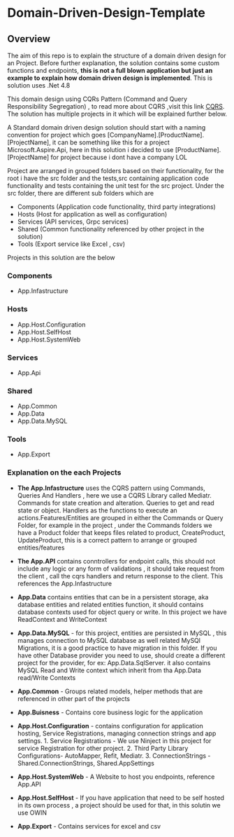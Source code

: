 # Domain-Driven-Design-Template

## Overview
The aim of this repo is to explain the structure of a domain driven design for an Project. Before further explanation, the solution contains some custom functions and endpoints, **this is not a full blown application but just an example to explain how domain driven design is implemented**. This is solution uses .Net 4.8

This domain design using CQRs Pattern (Command and Query Responsibility Segregation) , to read more about CQRS ,visit this link [CQRS](https://en.wikipedia.org/wiki/Command%E2%80%93query_separation). The solution has multiple projects in it which will be explained further below. 

A Standard domain driven design solution should start with a naming convention for project which goes [CompanyName].[ProductName].[ProjectName], it can be something like this for a project Microsoft.Aspire.Api, here in this solution i decided to use [ProductName].[ProjectName] for project because i dont have a company LOL

Project are arranged in grouped folders based on their functionality, for the root i have the src folder and the tests,src containing application code functionality and tests containing the unit test for the src project. Under the src folder, there are different sub folders which are 

* Components (Application code functionality, third party integrations)
* Hosts (Host for application as well as configuration)
* Services (API services, Grpc services)
* Shared (Common functionality referenced by other project in the solution)
* Tools (Export service like Excel , csv)


Projects in this solution are the below

### Components
* App.Infastructure 

### Hosts
* App.Host.Configuration
* App.Host.SelfHost
* App.Host.SystemWeb

### Services
* App.Api

### Shared
* App.Common
* App.Data
* App.Data.MySQL


### Tools
* App.Export

### Explanation on the each Projects

* **The App.Infastructure** uses the CQRS pattern using Commands, Queries And Handlers , here we use a CQRS Library called Mediatr. Commands for state creation and alteration. 
Queries to get and read state or object. Handlers as the functions to execute an actions.Features/Entities are grouped in either the Commands or Query Folder, for example in the project , under the Commands folders we have a Product folder that keeps files related to product, CreateProduct, UpdateProduct, this is a correct pattern to arrange or grouped entities/features

* **The App.API** contains conntrollers for endpoint calls, this should not include any logic or any form of validations , it should take request from the client , call the cqrs handlers and return response to the client. This references the App.Infastructure

* **App.Data** contains entities that can be in a persistent storage, aka database entities and related entities function, it should contains database contexts used for object query or write. In this project we have ReadContext and WriteContext

* **App.Data.MySQL** - for this project, entities are persisted in MySQL , this manages connection to MySQL database as well related MySQl Migrations, it is a good practice to have migration in this folder. If you have other Database provider you need to use, should create a different project for the provider, for ex: App.Data.SqlServer. it also contains MySQL Read and Write context which inherit from tha App.Data read/Write Contexts

* **App.Common** - Groups related models, helper methods that are referenced in other part of the projects

* **App.Buisness** - Contains core business logic for the application

* **App.Host.Configuration** - contains configuration for application hosting, Service Registrations, managing connection strings and app settings. 
        1. Service Registrations - We use Ninject in this project for service Registration for other project.
        2. Third Party Library Configurations- AutoMapper, Refit, Mediatr.
        3. ConnectionStrings - Shared.ConnectionStrings, Shared.AppSettings

* **App.Host.SystemWeb** - A Website to host you endpoints, reference App.API

* **App.Host.SelfHost** - If you have application that need to be self hosted in its own process , a project should be used for that, in this solutin we use OWIN

* **App.Export** - Contains services for excel and csv













